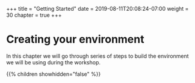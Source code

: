 +++
title = "Getting Started"
date = 2019-08-11T20:08:24-07:00
weight = 30
chapter = true
+++



# Creating your environment
<p style='text-align: left;'>
In this chapter we will go through series of steps to build the environment we will be using during the workshop.
</p>

{{% children showhidden="false" %}}

